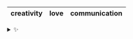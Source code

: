 | creativity | love | communication |
| :--------: | :--: | :-----------: |

<details>
  <summary>✨</summary>
  These words are chosen at random each day. New words will appear here tomorrow morning.
</details>